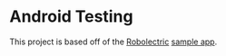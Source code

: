 # Android Testing

This project is based off of the [Robolectric](https://github.com/robolectric/robolectric) [sample app](https://github.com/robolectric/RobolectricSample).
